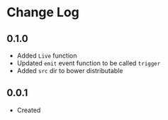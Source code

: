# Change Log
  
## 0.1.0

  * Added `Live` function
  * Updated `emit` event function to be called `trigger`
  * Added `src` dir to bower distributable

## 0.0.1

  * Created